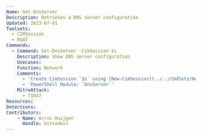 ```yaml
---
Name: Get-DnsServer
Description: Retrieves a DNS server configuration
Updated: 2023-07-01
Toolsets:
  - CIMSession
  - RSAT
Commands:
  - Command: Get-DnsServer -CimSession $s
    Description: Show DNS server configuration
    Usecases:
    Function: Network
    Comments:
      - 'Create CimSession `$s` using [New-CimSession](../../Cmdlets/New-CimSession/)'
      - 'PowerShell Module: `DnsServer`'
    MitreAttack:
      - T1047
Resources:
Detections:
Contributors:
    - Name: Arris Huijgen
      Handle: bitsadmin
---
```

